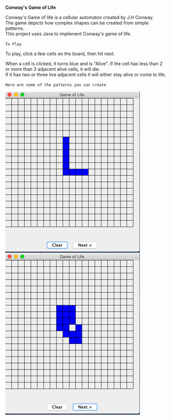 **Conway's Game of Life**

Conway's Game of life is a cellular automaton created by J.H Conway.  
The game depicts how complex shapes can be created from simple patterns.  
This project uses Java to implement Conway's game of life.  

`To Play`

To play, click a few cells on the board, then hit next.   

When a cell is clicked, it turns blue and is "Alive". 
If the cell has less than 2 or more than 3 adjacent alive cells, it will die.   
If it has two or three live adjacent cells it will either stay alive or come to life.    

   

`Here are some of the patterns you can create`

![alt text](screenshots/Screen%20Shot%202020-11-10%20at%207.23.33%20PM.png)
![alt text](screenshots/Screen%20Shot%202020-11-10%20at%207.23.46%20PM.png)